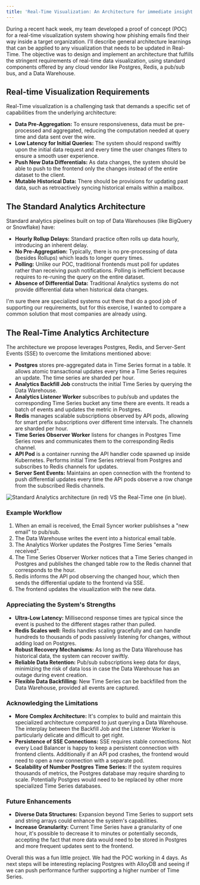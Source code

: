 ```yaml
---
title: 'Real-Time Visualization: An Architecture for immediate insight'
---
```


During a recent hack week, my team developed a proof of concept (POC) for a real-time visualization system showing how phishing emails find their way inside a target organization. I'll describe general architecture learnings that can be applied to any visualization that needs to be updated in Real-Time. The objective was to design and implement an architecture that fulfills the stringent requirements of real-time data visualization, using standard components offered by any cloud vendor like Postgres, Redis, a pub/sub bus, and a Data Warehouse.

## Real-time Visualization Requirements

Real-Time visualization is a challenging task that demands a specific set of capabilities from the underlying architecture:

* **Data Pre-Aggregation:** To ensure responsiveness, data must be pre-processed and aggregated, reducing the computation needed at query time and data sent over the wire.
* **Low Latency for Initial Queries:** The system should respond swiftly upon the initial data request and every time the user changes filters to ensure a smooth user experience.
* **Push New Data Differentials:** As data changes, the system should be able to push to the frontend only the changes instead of the entire dataset to the client.
* **Mutable Historical Data:** There should be provisions for updating past data, such as retroactively syncing historical emails within a mailbox.

## The Standard Analytics Architecture

Standard analytics pipelines built on top of Data Warehouses (like BigQuery or Snowflake) have:

* **Hourly Rollup Delays:** Standard practice often rolls up data hourly, introducing an inherent delay.
* **No Pre-Aggregation:** Typically, there is no pre-processing of data (besides Rollups) which leads to longer query times.
* **Polling:** Unlike our POC, traditional frontends must poll for updates rather than receiving push notifications. Polling is inefficient because requires to re-runing the query on the entire dataset.
* **Absence of Differential Data:** Traditional Analytics systems do not provide differential data when historical data changes.

I'm sure there are specialized systems out there that do a good job of supporting our requirements, but for this exercise, I wanted to compare a common solution that most companies are already using.

## The Real-Time Analytics Architecture

The architecture we propose leverages Postgres, Redis, and Server-Sent Events (SSE) to overcome the limitations mentioned above:
* **Postgres** stores pre-aggregated data in Time Series format in a table. It allows atomic transactional updates every time a Time Series requires an update. The time series are sharded per hour.
* **Analytics Backfill Job** constructs the initial Time Series by querying the Data Warehouse.
* **Analytics Listener Worker** subscribes to pub/sub and updates the corresponding Time Series bucket any time there are events. It reads a batch of events and updates the metric in Postgres.
* **Redis** manages scalable subscriptions observed by API pods, allowing for smart prefix subscriptions over different time intervals. The channels are sharded per hour.
* **Time Series Observer Worker** listens for changes in Postgres Time Series rows and communicates them to the corresponding Redis channel.
* **API Pod** is a container running the API handler code spawned up inside Kubernetes. Performs initial Time Series retrieval from Postgres and subscribes to Redis channels for updates.
* **Server Sent Events:** Maintains an open connection with the frontend to push differential updates every time the API pods observe a row change from the subscribed Redis channels.


![Standard Analytics architecture (in red) VS the Real-Time one (in blue).](</uploads/realtime analytics architecture.png>)

### Example Workflow

1. When an email is received, the Email Syncer worker publishses a "new email" to pub/sub.
2. The Data Warehouse writes the event into a historical email table.
3. The Analytics Worker updates the Postgres Time Series "emails received".
4. The Time Series Observer Worker notices that a Time Series changed in Postgres and publishes the changed table row to the Redis channel that corresponds to the hour.
5. Redis informs the API pod observing the changed hour, which then sends the differential update to the frontend via SSE.
6. The frontend updates the visualization with the new data.

### Appreciating the System's Strengths

* **Ultra-Low Latency:** Millisecond response times are typical since the event is pushed to the different stages rather than pulled.
* **Redis Scales well:** Redis handles scaling gracefully and can handle hundreds to thousands of pods passively listening for changes, without adding load on Postgres.
* **Robust Recovery Mechanisms:** As long as the Data Warehouse has historical data, the system can recover swiftly.
* **Reliable Data Retention:** Pub/sub subscriptions keep data for days, minimizing the risk of data loss in case the Data Warehouse has an outage during event creation.
* **Flexible Data Backfilling:** New Time Series can be backfilled from the Data Warehouse, provided all events are captured.

### Acknowledging the Limitations

* **More Complex Architecture:** It's complex to build and maintain this specialized architecture compared to just querying a Data Warehouse. The interplay between the Backfill Job and the Listener Worker is particularly delicate and difficult to get right.
* **Persistence of SSE Connections:** SSE requires stable connections. Not every Load Balancer is happy to keep a persistent connection with frontend clients. Additionally if an API pod crashes, the frontend would need to open a new connection with a separate pod.
* **Scalability of Number Postgres Time Series:** If the system requires thousands of metrics, the Postgres database may require sharding to scale. Potentially Postgres would need to be replaced by other more specialized Time Series databases.

### Future Enhancements

* **Diverse Data Structures:** Expansion beyond Time Series to support sets and string arrays could enhance the system's capabilities.
* **Increase Granularity:** Current Time Series have a granularity of one hour, it's possible to decrease it to minutes or potentially seconds, accepting the fact that more data would need to be stored in Postgres and more frequent updates sent to the frontend.

Overall this was a fun little project. We had the POC working in 4 days. As next steps will be interesting replacing Postgres with AlloyDB and seeing if we can push performance further supporting a higher number of Time Series.
